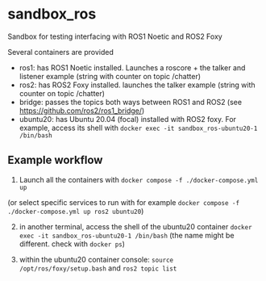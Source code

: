 # sandbox_ros

Sandbox for testing interfacing with ROS1 Noetic and ROS2 Foxy

Several containers are provided 
- ros1: has ROS1 Noetic installed. Launches a roscore + the talker and listener example (string with counter on topic /chatter)
- ros2: has ROS2 Foxy installed. launches the talker example (string with counter on topic /chatter)
- bridge: passes the topics both ways between ROS1 and ROS2 (see https://github.com/ros2/ros1_bridge/)
- ubuntu20: has Ubuntu 20.04 (focal) installed with ROS2 foxy. For example, access its shell with `docker exec -it sandbox_ros-ubuntu20-1 /bin/bash`


## Example workflow

1. Launch all the containers with `docker compose -f ./docker-compose.yml up`

(or select specific services to run with for example  `docker compose -f ./docker-compose.yml up ros2 ubuntu20`)

2. in another terminal, access the shell of the ubuntu20 container `docker exec -it sandbox_ros-ubuntu20-1 /bin/bash`
(the name might be different. check with `docker ps`)

3. within the ubuntu20 container console: `source /opt/ros/foxy/setup.bash` and `ros2 topic list`